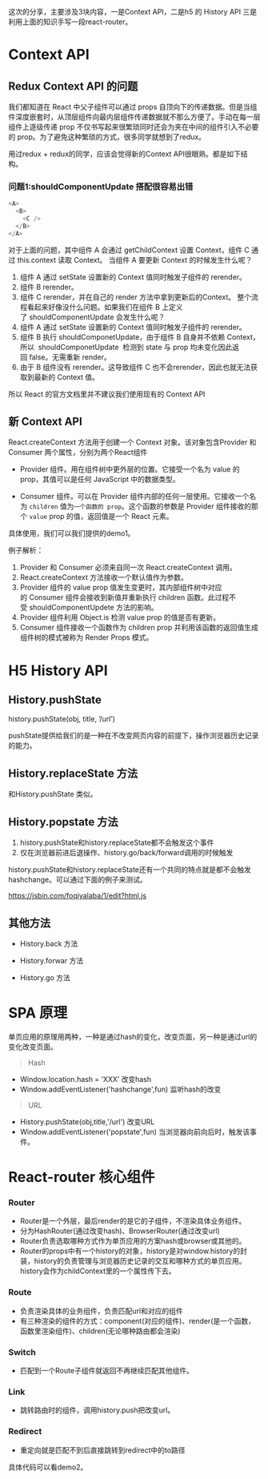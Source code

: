 这次的分享，主要涉及3块内容，一是Context API，二是h5 的 History API 三是利用上面的知识手写一段react-router。

# Context API

## Redux Context API 的问题
我们都知道在 React 中父子组件可以通过 props 自顶向下的传递数据。但是当组件深度嵌套时，从顶层组件向最内层组件传递数据就不那么方便了。手动在每一层组件上逐级传递 prop 不仅书写起来很繁琐同时还会为夹在中间的组件引入不必要的 prop。为了避免这种繁琐的方式，很多同学就想到了redux。

用过redux + redux的同学，应该会觉得新的Context API很眼熟。都是如下结构。

<Provider store={store}>
    <App />
</Provider>

### 问题1:shouldComponentUpdate 搭配很容易出错

```js
<A>
  <B>
    <C />
  </B>
</A>

```
对于上面的问题，其中组件 A 会通过 getChildContext 设置 Context，组件 C 通过 this.context 读取 Context。
当组件 A 要更新 Context 的时候发生什么呢？
  1. 组件 A 通过 setState 设置新的 Context 值同时触发子组件的 rerender。
  2. 组件 B rerender。
  3. 组件 C rerender，并在自己的 render 方法中拿到更新后的Context。
整个流程看起来好像没什么问题。如果我们在组件 B 上定义了 shouldComponentUpdate 会发生什么呢？
  1. 组件 A 通过 setState 设置新的 Context 值同时触发子组件的 rerender。
  2. 组件 B 执行 shouldComponetUpdate，由于组件 B 自身并不依赖 Context，所以  shouldComponetUpdate  检测到 state 与 prop 均未变化因此返回 false。无需重新 render。
  3. 由于 B 组件没有 rerender。这导致组件 C 也不会rerender，因此也就无法获取到最新的 Context 值。

所以 React 的官方文档里并不建议我们使用现有的 Context API

## 新 Context API

React.createContext 方法用于创建一个 Context 对象。该对象包含Provider 和 Consumer 两个属性，分别为两个React组件


* Provider 组件。用在组件树中更外层的位置。它接受一个名为 value 的 prop，其值可以是任何 JavaScript 中的数据类型。

* Consumer 组件。可以在 Provider 组件内部的任何一层使用。它接收一个名为 `children` 值为`一个函数的 prop`。这个函数的参数是 Provider 组件接收的那个 `value` prop 的值，返回值是一个 React 元素。

具体使用，我们可以我们提供的demo1。

例子解析：
1. Provider 和 Consumer 必须来自同一次 React.createContext 调用。
2. React.createContext 方法接收一个默认值作为参数。
3. Provider 组件的 value prop 值发生变更时，其内部组件树中对应的 Consumer 组件会接收到新值并重新执行 children 函数。此过程不受 shouldComponentUpdete 方法的影响。
4. Provider 组件利用 Object.is 检测 value prop 的值是否有更新。
5. Consumer 组件接收一个函数作为 children prop 并利用该函数的返回值生成组件树的模式被称为 Render Props 模式。

# H5 History API 

## History.pushState

history.pushState(obj, title, ’/url’)

pushState提供给我们的是一种在不改变网页内容的前提下，操作浏览器历史记录的能力。

## History.replaceState 方法

和History.pushState 类似。

## History.popstate 方法

1. history.pushState和history.replaceState都不会触发这个事件 
2. 仅在浏览器前进后退操作、history.go/back/forward调用的时候触发 

history.pushState和history.replaceState还有一个共同的特点就是都不会触发hashchange。可以通过下面的例子来测试。

https://jsbin.com/foqiyalaba/1/edit?html,js

## 其他方法
 * History.back 方法
 
 * History.forwar 方法
 
 * History.go 方法

# SPA 原理

单页应用的原理用两种，一种是通过hash的变化，改变页面，另一种是通过url的变化改变页面。

> Hash
* Window.location.hash = ‘XXX’ 改变hash
* Window.addEventListener('hashchange',fun) 监听hash的改变

> URL
* History.pushState(obj,title,'/url') 改变URL
* Window.addEventListener('popstate',fun) 当浏览器向前向后时，触发该事件。
 
# React-router 核心组件 

### Router
 * Router是一个外层，最后render的是它的子组件，不渲染具体业务组件。
 * 分为HashRouter(通过改变hash)、BrowserRouter(通过改变url)
 * Router负责选取哪种方式作为单页应用的方案hash或browser或其他的。
 * Router的props中有一个history的对象，history是对window.history的封装，history的负责管理与浏览器历史记录的交互和哪种方式的单页应用。history会作为childContext里的一个属性传下去。
### Route
 * 负责渲染具体的业务组件，负责匹配url和对应的组件
 * 有三种渲染的组件的方式：component(对应的组件)、render(是一个函数，函数里渲染组件)、children(无论哪种路由都会渲染)

### Switch
 * 匹配到一个Route子组件就返回不再继续匹配其他组件。
### Link
 * 跳转路由时的组件，调用history.push把改变url。

### Redirect
 * 重定向就是匹配不到后直接跳转到redirect中的to路径


具体代码可以看demo2。
